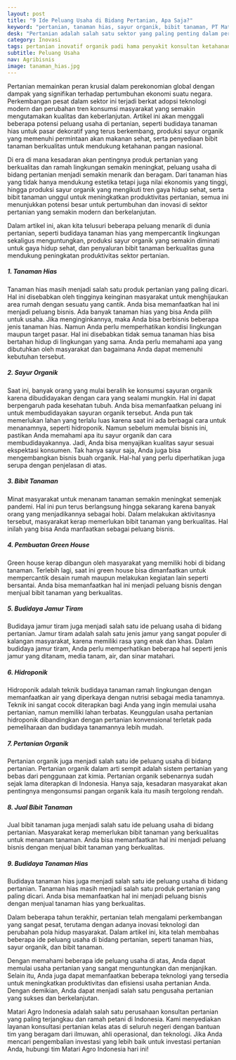 ```yaml
---
layout: post
title: "9 Ide Peluang Usaha di Bidang Pertanian, Apa Saja?"
keyword: "pertanian, tanaman hias, sayur organik, bibit tanaman, PT Matari Agro Indonesia"
desk: "Pertanian adalah salah satu sektor yang paling penting dalam perekonomian suatu negara"
category: Inovasi
tags: pertanian inovatif organik padi hama penyakit konsultan ketahanan pangan
subtitle: Peluang Usaha
nav: Agribisnis
image: tanaman_hias.jpg
---
```


Pertanian memainkan peran krusial dalam perekonomian global dengan dampak yang signifikan terhadap pertumbuhan ekonomi suatu negara. Perkembangan pesat dalam sektor ini terjadi berkat adopsi teknologi modern dan perubahan tren konsumsi masyarakat yang semakin mengutamakan kualitas dan keberlanjutan. Artikel ini akan menggali beberapa potensi peluang usaha di pertanian, seperti budidaya tanaman hias untuk pasar dekoratif yang terus berkembang, produksi sayur organik yang memenuhi permintaan akan makanan sehat, serta penyediaan bibit tanaman berkualitas untuk mendukung ketahanan pangan nasional.

Di era di mana kesadaran akan pentingnya produk pertanian yang berkualitas dan ramah lingkungan semakin meningkat, peluang usaha di bidang pertanian menjadi semakin menarik dan beragam. Dari tanaman hias yang tidak hanya mendukung estetika tetapi juga nilai ekonomis yang tinggi, hingga produksi sayur organik yang mengikuti tren gaya hidup sehat, serta bibit tanaman unggul untuk meningkatkan produktivitas pertanian, semua ini menunjukkan potensi besar untuk pertumbuhan dan inovasi di sektor pertanian yang semakin modern dan berkelanjutan.

Dalam artikel ini, akan kita telusuri beberapa peluang menarik di dunia pertanian, seperti budidaya tanaman hias yang mempercantik lingkungan sekaligus menguntungkan, produksi sayur organik yang semakin diminati untuk gaya hidup sehat, dan penyaluran bibit tanaman berkualitas guna mendukung peningkatan produktivitas sektor pertanian.

##### 1. Tanaman Hias
Tanaman hias masih menjadi salah satu produk pertanian yang paling dicari. Hal ini disebabkan oleh tingginya keinginan masyarakat untuk menghijaukan area rumah dengan sesuatu yang cantik. Anda bisa memanfaatkan hal ini menjadi peluang bisnis. Ada banyak tanaman hias yang bisa Anda pilih untuk usaha. Jika menginginkannya, maka Anda bisa berbisnis beberapa jenis tanaman hias.
Namun Anda perlu memperhatikan kondisi lingkungan maupun target pasar. Hal ini disebabkan tidak semua tanaman hias bisa bertahan hidup di lingkungan yang sama. Anda perlu memahami apa yang dibutuhkan oleh masyarakat dan bagaimana Anda dapat memenuhi kebutuhan tersebut.

##### 2. Sayur Organik
Saat ini, banyak orang yang mulai beralih ke konsumsi sayuran organik karena dibudidayakan dengan cara yang sealami mungkin. Hal ini dapat berpengaruh pada kesehatan tubuh. Anda bisa memanfaatkan peluang ini untuk membudidayakan sayuran organik tersebut. Anda pun tak memerlukan lahan yang terlalu luas karena saat ini ada berbagai cara untuk menanamnya, seperti hidroponik.
Namun sebelum memulai bisnis ini, pastikan Anda memahami apa itu sayur organik dan cara membudidayakannya. Jadi, Anda bisa menyajikan kualitas sayur sesuai ekspektasi konsumen. Tak hanya sayur saja, Anda juga bisa mengembangkan bisnis buah organik. Hal-hal yang perlu diperhatikan juga serupa dengan penjelasan di atas.

##### 3. Bibit Tanaman
Minat masyarakat untuk menanam tanaman semakin meningkat semenjak pandemi. Hal ini pun terus berlangsung hingga sekarang karena banyak orang yang menjadikannya sebagai hobi. Dalam melakukan aktivitasnya tersebut, masyarakat kerap memerlukan bibit tanaman yang berkualitas. Hal inilah yang bisa Anda manfaatkan sebagai peluang bisnis.

##### 4. Pembuatan Green House
Green house kerap dibangun oleh masyarakat yang memiliki hobi di bidang tanaman. Terlebih lagi, saat ini green house bisa dimanfaatkan untuk mempercantik desain rumah maupun melakukan kegiatan lain seperti bersantai. Anda bisa memanfaatkan hal ini menjadi peluang bisnis dengan menjual bibit tanaman yang berkualitas.

##### 5. Budidaya Jamur Tiram
Budidaya jamur tiram juga menjadi salah satu ide peluang usaha di bidang pertanian. Jamur tiram adalah salah satu jenis jamur yang sangat populer di kalangan masyarakat, karena memiliki rasa yang enak dan khas. Dalam budidaya jamur tiram, Anda perlu memperhatikan beberapa hal seperti jenis jamur yang ditanam, media tanam, air, dan sinar matahari.

##### 6. Hidroponik
Hidroponik adalah teknik budidaya tanaman ramah lingkungan dengan memanfaatkan air yang diperkaya dengan nutrisi sebagai media tanamnya. Teknik ini sangat cocok diterapkan bagi Anda yang ingin memulai usaha pertanian, namun memiliki lahan terbatas. Keunggulan usaha pertanian hidroponik dibandingkan dengan pertanian konvensional terletak pada pemeliharaan dan budidaya tanamannya lebih mudah.

##### 7. Pertanian Organik
Pertanian organik juga menjadi salah satu ide peluang usaha di bidang pertanian. Pertanian organik dalam arti sempit adalah sistem pertanian yang bebas dari penggunaan zat kimia. Pertanian organik sebenarnya sudah sejak lama diterapkan di Indonesia. Hanya saja, kesadaran masyarakat akan pentingnya mengonsumsi pangan organik kala itu masih tergolong rendah.

##### 8. Jual Bibit Tanaman
Jual bibit tanaman juga menjadi salah satu ide peluang usaha di bidang pertanian. Masyarakat kerap memerlukan bibit tanaman yang berkualitas untuk menanam tanaman. Anda bisa memanfaatkan hal ini menjadi peluang bisnis dengan menjual bibit tanaman yang berkualitas.

##### 9. Budidaya Tanaman Hias
Budidaya tanaman hias juga menjadi salah satu ide peluang usaha di bidang pertanian. Tanaman hias masih menjadi salah satu produk pertanian yang paling dicari. Anda bisa memanfaatkan hal ini menjadi peluang bisnis dengan menjual tanaman hias yang berkualitas.

Dalam beberapa tahun terakhir, pertanian telah mengalami perkembangan yang sangat pesat, terutama dengan adanya inovasi teknologi dan perubahan pola hidup masyarakat. Dalam artikel ini, kita telah membahas beberapa ide peluang usaha di bidang pertanian, seperti tanaman hias, sayur organik, dan bibit tanaman.

Dengan memahami beberapa ide peluang usaha di atas, Anda dapat memulai usaha pertanian yang sangat menguntungkan dan menjanjikan. Selain itu, Anda juga dapat memanfaatkan beberapa teknologi yang tersedia untuk meningkatkan produktivitas dan efisiensi usaha pertanian Anda. Dengan demikian, Anda dapat menjadi salah satu pengusaha pertanian yang sukses dan berkelanjutan.

Matari Agro Indonesia adalah salah satu perusahaan konsultan pertanian yang paling terjangkau dan ramah petani di Indonesia. Kami menyediakan layanan konsultasi pertanian kelas atas di seluruh negeri dengan bantuan tim yang beragam dari ilmuwan, ahli operasional, dan teknologi. Jika Anda mencari pengembalian investasi yang lebih baik untuk investasi pertanian Anda, hubungi tim Matari Agro Indonesia hari ini!

